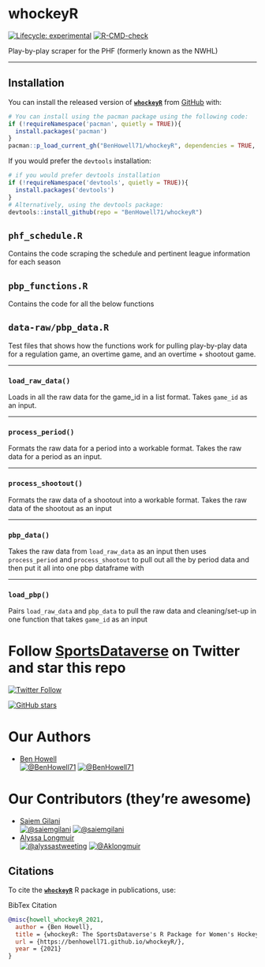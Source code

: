 
<!-- README.md is generated from README.Rmd. Please edit that file -->

# whockeyR

<!-- badges: start -->
<!-- [![Version-Number](https://img.shields.io/github/r-package/v/BenHowell71/whockeyR?label=whockeyR&logo=R&style=for-the-badge)](https://github.com/BenHowell71/whockeyR) -->

[![Lifecycle:
experimental](https://img.shields.io/badge/lifecycle-experimental-orange.svg)](https://lifecycle.r-lib.org/articles/stages.html#experimental)
[![R-CMD-check](https://github.com/benhowell71/whockeyR/workflows/R-CMD-check/badge.svg)](https://github.com/benhowell71/whockeyR/actions)
<!-- badges: end -->

Play-by-play scraper for the PHF (formerly known as the NWHL)

------------------------------------------------------------------------

## Installation

You can install the released version of
[**`whockeyR`**](https://github.com/BenHowell71/whockeyR/) from
[GitHub](https://github.com/BenHowell71/whockeyR) with:

``` r
# You can install using the pacman package using the following code:
if (!requireNamespace('pacman', quietly = TRUE)){
  install.packages('pacman')
}
pacman::p_load_current_gh("BenHowell71/whockeyR", dependencies = TRUE, update = TRUE)
```

If you would prefer the `devtools` installation:

``` r
# if you would prefer devtools installation
if (!requireNamespace('devtools', quietly = TRUE)){
  install.packages('devtools')
}
# Alternatively, using the devtools package:
devtools::install_github(repo = "BenHowell71/whockeyR")
```

## `phf_schedule.R`

Contains the code scraping the schedule and pertinent league information
for each season

## `pbp_functions.R`

Contains the code for all the below functions

## `data-raw/pbp_data.R`

Test files that shows how the functions work for pulling play-by-play
data for a regulation game, an overtime game, and an overtime + shootout
game.

------------------------------------------------------------------------

### `load_raw_data()`

Loads in all the raw data for the game\_id in a list format. Takes
`game_id` as an input.

------------------------------------------------------------------------

### `process_period()`

Formats the raw data for a period into a workable format. Takes the raw
data for a period as an input.

------------------------------------------------------------------------

### `process_shootout()`

Formats the raw data of a shootout into a workable format. Takes the raw
data of the shootout as an input

------------------------------------------------------------------------

### `pbp_data()`

Takes the raw data from `load_raw_data` as an input then uses
`process_period` and `process_shootout` to pull out all the by period
data and then put it all into one pbp dataframe with

------------------------------------------------------------------------

### `load_pbp()`

Pairs `load_raw_data` and `pbp_data` to pull the raw data and
cleaning/set-up in one function that takes `game_id` as an input

# Follow [SportsDataverse](https://twitter.com/sportsdataverse) on Twitter and star this repo

[![Twitter
Follow](https://img.shields.io/twitter/follow/sportsdataverse?color=blue&label=%40sportsdataverse&logo=twitter&style=for-the-badge)](https://twitter.com/sportsdataverse)

[![GitHub
stars](https://img.shields.io/github/stars/BenHowell71/whockeyR.svg?color=eee&logo=github&style=for-the-badge&label=Star%20whockeyR&maxAge=2592000)](https://github.com/BenHowell71/whockeyR/stargazers/)

# **Our Authors**

-   [Ben Howell](https://twitter.com/BenHowell71)  
    <a href="https://twitter.com/BenHowell71" target="blank"><img src="https://img.shields.io/twitter/follow/BenHowell71?color=blue&label=%40BenHowell71&logo=twitter&style=for-the-badge" alt="@BenHowell71" /></a>
    <a href="https://github.com/BenHowell71" target="blank"><img src="https://img.shields.io/github/followers/BenHowell71?color=eee&logo=Github&style=for-the-badge" alt="@BenHowell71" /></a>

# **Our Contributors (they’re awesome)**

-   [Saiem Gilani](https://twitter.com/saiemgilani)  
    <a href="https://twitter.com/saiemgilani" target="blank"><img src="https://img.shields.io/twitter/follow/saiemgilani?color=blue&label=%40saiemgilani&logo=twitter&style=for-the-badge" alt="@saiemgilani" /></a>
    <a href="https://github.com/saiemgilani" target="blank"><img src="https://img.shields.io/github/followers/saiemgilani?color=eee&logo=Github&style=for-the-badge" alt="@saiemgilani" /></a>  
-   [Alyssa Longmuir](https://twitter.com/alyssastweeting)  
    <a href="https://twitter.com/alyssastweeting" target="blank"><img src="https://img.shields.io/twitter/follow/alyssastweeting?color=blue&label=%40alyssastweeting&logo=twitter&style=for-the-badge" alt="@alyssastweeting" /></a>
    <a href="https://github.com/Aklongmuir" target="blank"><img src="https://img.shields.io/github/followers/Aklongmuir?color=eee&logo=Github&style=for-the-badge" alt="@Aklongmuir" /></a>

## **Citations**

To cite the [**`whockeyR`**](https://benhowell71.github.io/whockeyR/) R
package in publications, use:

BibTex Citation

``` bibtex
@misc{howell_whockeyR_2021,
  author = {Ben Howell},
  title = {whockeyR: The SportsDataverse's R Package for Women's Hockey Data.},
  url = {https://benhowell71.github.io/whockeyR/},
  year = {2021}
}
```
